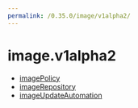 ```yaml
---
permalink: /0.35.0/image/v1alpha2/
---
```


# image.v1alpha2



* [imagePolicy](imagePolicy.md)
* [imageRepository](imageRepository.md)
* [imageUpdateAutomation](imageUpdateAutomation.md)